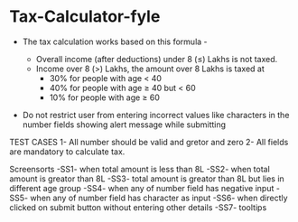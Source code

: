 # Tax-Calculator-fyle
- The tax calculation works based on this formula -
    - Overall income (after deductions) under 8 (≤) Lakhs is not taxed.
    - Income over 8 (>) Lakhs, the amount over 8 Lakhs is taxed at
        - 30% for people with age < 40
        - 40% for people with age ≥ 40 but < 60
        - 10% for people with age ≥ 60

- Do not restrict user from entering incorrect values like characters in the number fields showing alert message while submitting
  
TEST CASES
    1- All number should be valid and gretor and zero
    2- All fields are mandatory to calculate tax.

Screensorts
    -SS1- when total amount is less than 8L
    -SS2- when total amount is greator than 8L
    -SS3- total amount is greator than 8L but lies in different age group
    -SS4- when any of number field has negative input
    -SS5- when any of number field has character as input
    -SS6- when directly clicked on submit button without entering other details
    -SS7- tooltips
    
